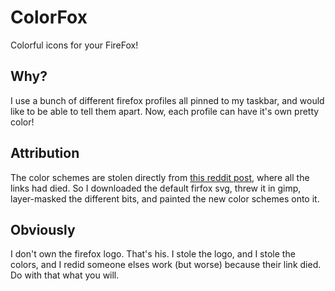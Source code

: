 # ColorFox
Colorful icons for your FireFox!

## Why?
I use a bunch of different firefox profiles all pinned to my taskbar, and would like to be able to tell them apart. Now, each profile can have it's own pretty color!

## Attribution
The color schemes are stolen directly from [this reddit post](https://www.reddit.com/r/firefox/comments/i0ncu4/colorfox_extended_icons_pack/), where all the links had died. So I downloaded the default firfox svg, threw it in gimp, layer-masked the different bits, and painted the new color schemes onto it.

## Obviously
I don't own the firefox logo. That's his. I stole the logo, and I stole the colors, and I redid someone elses work (but worse) because their link died. Do with that what you will.
